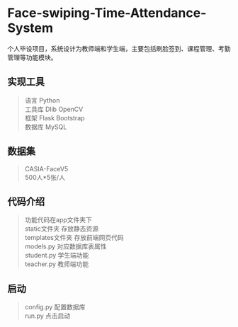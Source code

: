 # Face-swiping-Time-Attendance-System
个人毕设项目，系统设计为教师端和学生端，主要包括刷脸签到、课程管理、考勤管理等功能模块。
  
## 实现工具  
>语言 Python  
>工具库 Dlib OpenCV  
>框架 Flask Bootstrap  
>数据库 MySQL  

## 数据集
>CASIA-FaceV5  
>500人*5张/人  
 
## 代码介绍  
>功能代码在app文件夹下  
>static文件夹 存放静态资源  
>templates文件夹 存放前端网页代码  
>models.py 对应数据库表属性  
>student.py 学生端功能  
>teacher.py 教师端功能  
   
## 启动  
>config.py 配置数据库  
>run.py 点击启动  
